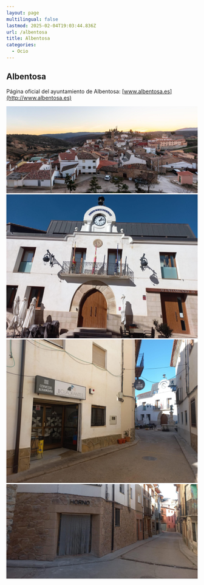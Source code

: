 ```yaml
---
layout: page
multilingual: false
lastmod: 2025-02-04T19:03:44.836Z
url: /albentosa
title: Albentosa
categories:
  - Ocio
---
```


## Albentosa

Página oficial del ayuntamiento de Albentosa: [www.albentosa.es](http://www.albentosa.es)

![](/img/ocio/albentosa/aerea.jpg)
![](/img/ocio/albentosa/ayuntamiento.jpg)
![](/img/ocio/albentosa/cuadrantes.jpg)
![](/img/ocio/albentosa/horno.jpg)
